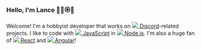 ### Hello, I'm Lance 🌸🌺🏵️🌼

Welcome! I'm a hobbyist developer that works on [![](https://api.iconify.design/logos:discord-icon.svg?&height=14) Discord](https://discord.com/)-related projects. I like to code with [![](https://api.iconify.design/logos:javascript.svg?&height=14) JavaScript](https://nodejs.org/) in [![](https://api.iconify.design/logos:nodejs-icon.svg?&height=14) Node.js](https://nodejs.org/). I'm also a huge fan of [![](https://api.iconify.design/logos:react.svg?&height=14) React](https://reactjs.org/) and [![](https://api.iconify.design/logos:angular-icon.svg?&height=14) Angular](https://angular.io/)!

<!---
Laaaaaance/Laaaaaance is a ✨ special ✨ repository because its `README.md` (this file) appears on your GitHub profile.
You can click the Preview link to take a look at your changes.
--->
